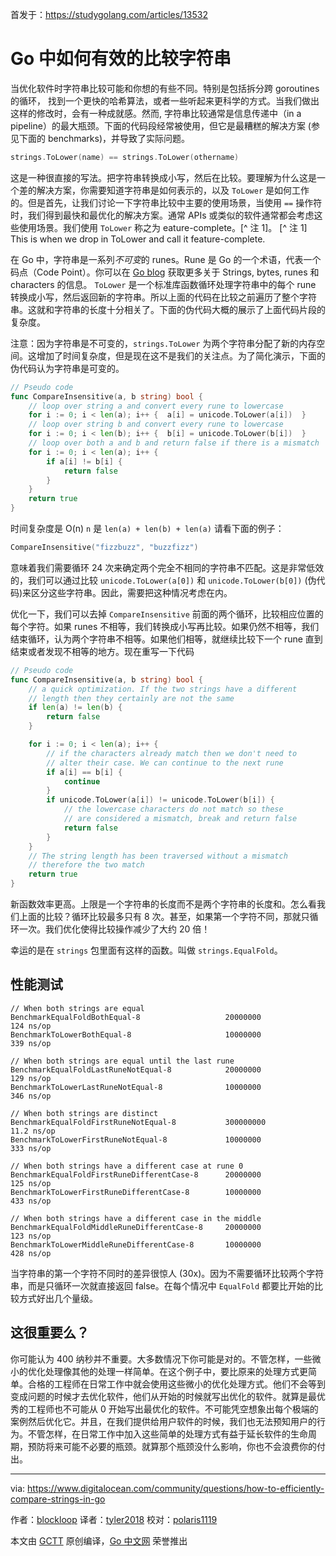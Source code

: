 首发于：https://studygolang.com/articles/13532

# Go 中如何有效的比较字符串

当优化软件时字符串比较可能和你想的有些不同。特别是包括拆分跨 goroutines 的循环， 找到一个更快的哈希算法，或者一些听起来更科学的方式。当我们做出这样的修改时，会有一种成就感。然而, 字符串比较通常是信息传递中（in a pipeline）的最大瓶颈。下面的代码段经常被使用，但它是最糟糕的解决方案 (参见下面的 benchmarks)，并导致了实际问题。

```go
strings.ToLower(name) == strings.ToLower(othername)
```

这是一种很直接的写法。把字符串转换成小写，然后在比较。要理解为什么这是一个差的解决方案，你需要知道字符串是如何表示的，以及 `ToLower` 是如何工作的。但是首先，让我们讨论一下字符串比较中主要的使用场景，当使用 `==` 操作符时，我们得到最快和最优化的解决方案。通常 APIs 或类似的软件通常都会考虑这些使用场景。我们使用 `ToLower` 称之为 eature-complete。[^ 注 1]。
[^ 注 1] This is when we drop in ToLower and call it feature-complete.

在 Go 中，字符串是一系列*不可变*的 runes。Rune 是 Go 的一个术语，代表一个码点（Code Point）。你可以在 [Go blog](https://blog.golang.org/strings) 获取更多关于 Strings, bytes, runes 和 characters 的信息。 `ToLower` 是一个标准库函数循环处理字符串中的每个 rune 转换成小写，然后返回新的字符串。所以上面的代码在比较之前遍历了整个字符串。这就和字符串的长度十分相关了。下面的伪代码大概的展示了上面代码片段的复杂度。

注意：因为字符串是不可变的，`strings.ToLower` 为两个字符串分配了新的内存空间。这增加了时间复杂度，但是现在这不是我们的关注点。为了简化演示，下面的伪代码认为字符串是可变的。

```go
// Pseudo code
func CompareInsensitive(a, b string) bool {
    // loop over string a and convert every rune to lowercase
    for i := 0; i < len(a); i++ {  a[i] = unicode.ToLower(a[i])  }
    // loop over string b and convert every rune to lowercase
    for i := 0; i < len(b); i++ {  b[i] = unicode.ToLower(b[i])  }
    // loop over both a and b and return false if there is a mismatch
    for i := 0; i < len(a); i++ {
        if a[i] != b[i] {
            return false
        }
    }
    return true
}
```

时间复杂度是 O(n) `n` 是 `len(a) + len(b) + len(a)` 请看下面的例子：

```go
CompareInsensitive("fizzbuzz", "buzzfizz")
```

意味着我们需要循环 24 次来确定两个完全不相同的字符串不匹配。这是非常低效的，我们可以通过比较 `unicode.ToLower(a[0])` 和 `unicode.ToLower(b[0])` (伪代码)来区分这些字符串。因此，需要把这种情况考虑在内。

优化一下，我们可以去掉 `CompareInsensitive` 前面的两个循环，比较相应位置的每个字符。如果 runes 不相等，我们转换成小写再比较。如果仍然不相等，我们结束循环，认为两个字符串不相等。如果他们相等，就继续比较下一个 rune 直到结束或者发现不相等的地方。现在重写一下代码

```go
// Pseudo code
func CompareInsensitive(a, b string) bool {
    // a quick optimization. If the two strings have a different
    // length then they certainly are not the same
    if len(a) != len(b) {
        return false
    }

    for i := 0; i < len(a); i++ {
        // if the characters already match then we don't need to
        // alter their case. We can continue to the next rune
        if a[i] == b[i] {
            continue
        }
        if unicode.ToLower(a[i]) != unicode.ToLower(b[i]) {
            // the lowercase characters do not match so these
            // are considered a mismatch, break and return false
            return false
        }
    }
    // The string length has been traversed without a mismatch
    // therefore the two match
    return true
}
```

新函数效率更高。上限是一个字符串的长度而不是两个字符串的长度和。怎么看我们上面的比较？循环比较最多只有 8 次。甚至，如果第一个字符不同，那就只循环一次。我们优化使得比较操作减少了大约 20 倍！

幸运的是在 `strings` 包里面有这样的函数。叫做 `strings.EqualFold`。

## 性能测试

```
// When both strings are equal
BenchmarkEqualFoldBothEqual-8                   20000000               124 ns/op
BenchmarkToLowerBothEqual-8                     10000000               339 ns/op

// When both strings are equal until the last rune
BenchmarkEqualFoldLastRuneNotEqual-8            20000000               129 ns/op
BenchmarkToLowerLastRuneNotEqual-8              10000000               346 ns/op

// When both strings are distinct
BenchmarkEqualFoldFirstRuneNotEqual-8           300000000             11.2 ns/op
BenchmarkToLowerFirstRuneNotEqual-8             10000000               333 ns/op

// When both strings have a different case at rune 0
BenchmarkEqualFoldFirstRuneDifferentCase-8      20000000               125 ns/op
BenchmarkToLowerFirstRuneDifferentCase-8        10000000               433 ns/op

// When both strings have a different case in the middle
BenchmarkEqualFoldMiddleRuneDifferentCase-8     20000000               123 ns/op
BenchmarkToLowerMiddleRuneDifferentCase-8       10000000               428 ns/op
```
当字符串的第一个字符不同时的差异很惊人 (30x)。因为不需要循环比较两个字符串，而是只循环一次就直接返回 false。在每个情况中 `EqualFold` 都要比开始的比较方式好出几个量级。

## 这很重要么？

你可能认为 400 纳秒并不重要。大多数情况下你可能是对的。不管怎样，一些微小的优化处理像其他的处理一样简单。在这个例子中，要比原来的处理方式更简单。合格的工程师在日常工作中就会使用这些微小的优化处理方式。他们不会等到变成问题的时候才去优化软件，他们从开始的时候就写出优化的软件。就算是最优秀的工程师也不可能从 0 开始写出最优化的软件。不可能凭空想象出每个极端的案例然后优化它。并且，在我们提供给用户软件的时候，我们也无法预知用户的行为。不管怎样，在日常工作中加入这些简单的处理方式有益于延长软件的生命周期，预防将来可能不必要的瓶颈。就算那个瓶颈没什么影响，你也不会浪费你的付出。

---

via: https://www.digitalocean.com/community/questions/how-to-efficiently-compare-strings-in-go

作者：[blockloop](https://www.digitalocean.com/community/users/blockloop)
译者：[tyler2018](https://github.com/tyler2018)
校对：[polaris1119](https://github.com/polaris1119)

本文由 [GCTT](https://github.com/studygolang/GCTT) 原创编译，[Go 中文网](https://studygolang.com/) 荣誉推出
